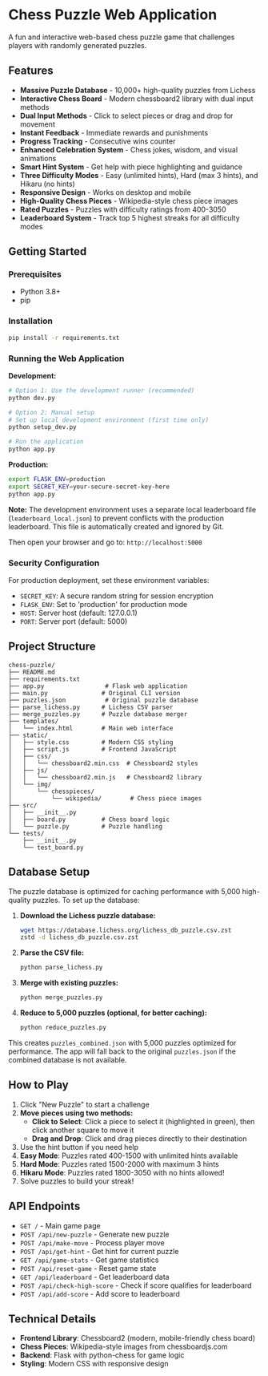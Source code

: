 # Chess Puzzle Web Application

A fun and interactive web-based chess puzzle game that challenges players with randomly generated puzzles.

## Features
- **Massive Puzzle Database** - 10,000+ high-quality puzzles from Lichess
- **Interactive Chess Board** - Modern chessboard2 library with dual input methods
- **Dual Input Methods** - Click to select pieces or drag and drop for movement
- **Instant Feedback** - Immediate rewards and punishments
- **Progress Tracking** - Consecutive wins counter
- **Enhanced Celebration System** - Chess jokes, wisdom, and visual animations
- **Smart Hint System** - Get help with piece highlighting and guidance
- **Three Difficulty Modes** - Easy (unlimited hints), Hard (max 3 hints), and Hikaru (no hints)
- **Responsive Design** - Works on desktop and mobile
- **High-Quality Chess Pieces** - Wikipedia-style chess piece images
- **Rated Puzzles** - Puzzles with difficulty ratings from 400-3050
- **Leaderboard System** - Track top 5 highest streaks for all difficulty modes

## Getting Started

### Prerequisites
- Python 3.8+
- pip

### Installation
```bash
pip install -r requirements.txt
```

### Running the Web Application

**Development:**
```bash
# Option 1: Use the development runner (recommended)
python dev.py

# Option 2: Manual setup
# Set up local development environment (first time only)
python setup_dev.py

# Run the application
python app.py
```

**Production:**
```bash
export FLASK_ENV=production
export SECRET_KEY=your-secure-secret-key-here
python app.py
```

**Note:** The development environment uses a separate local leaderboard file (`leaderboard_local.json`) to prevent conflicts with the production leaderboard. This file is automatically created and ignored by Git.

Then open your browser and go to: `http://localhost:5000`

### Security Configuration

For production deployment, set these environment variables:
- `SECRET_KEY`: A secure random string for session encryption
- `FLASK_ENV`: Set to 'production' for production mode
- `HOST`: Server host (default: 127.0.0.1)
- `PORT`: Server port (default: 5000)

## Project Structure
```
chess-puzzle/
├── README.md
├── requirements.txt
├── app.py                 # Flask web application
├── main.py               # Original CLI version
├── puzzles.json           # Original puzzle database
├── parse_lichess.py      # Lichess CSV parser
├── merge_puzzles.py      # Puzzle database merger
├── templates/
│   └── index.html        # Main web interface
├── static/
│   ├── style.css         # Modern CSS styling
│   ├── script.js         # Frontend JavaScript
│   ├── css/
│   │   └── chessboard2.min.css  # Chessboard2 styles
│   ├── js/
│   │   └── chessboard2.min.js   # Chessboard2 library
│   └── img/
│       └── chesspieces/
│           └── wikipedia/        # Chess piece images
├── src/
│   ├── __init__.py
│   ├── board.py          # Chess board logic
│   └── puzzle.py         # Puzzle handling
└── tests/
    ├── __init__.py
    └── test_board.py
```

## Database Setup

The puzzle database is optimized for caching performance with 5,000 high-quality puzzles. To set up the database:

1. **Download the Lichess puzzle database:**
   ```bash
   wget https://database.lichess.org/lichess_db_puzzle.csv.zst
   zstd -d lichess_db_puzzle.csv.zst
   ```

2. **Parse the CSV file:**
   ```bash
   python parse_lichess.py
   ```

3. **Merge with existing puzzles:**
   ```bash
   python merge_puzzles.py
   ```

4. **Reduce to 5,000 puzzles (optional, for better caching):**
   ```bash
   python reduce_puzzles.py
   ```

This creates `puzzles_combined.json` with 5,000 puzzles optimized for performance. The app will fall back to the original `puzzles.json` if the combined database is not available.

## How to Play
1. Click "New Puzzle" to start a challenge
2. **Move pieces using two methods:**
   - **Click to Select**: Click a piece to select it (highlighted in green), then click another square to move it
   - **Drag and Drop**: Click and drag pieces directly to their destination
3. Use the hint button if you need help 
4. **Easy Mode**: Puzzles rated 400-1500 with unlimited hints available
5. **Hard Mode**: Puzzles rated 1500-2000 with maximum 3 hints
6. **Hikaru Mode**: Puzzles rated 1800-3050 with no hints allowed!
7. Solve puzzles to build your streak!

## API Endpoints
- `GET /` - Main game page
- `POST /api/new-puzzle` - Generate new puzzle
- `POST /api/make-move` - Process player move
- `POST /api/get-hint` - Get hint for current puzzle
- `GET /api/game-stats` - Get game statistics
- `POST /api/reset-game` - Reset game state
- `GET /api/leaderboard` - Get leaderboard data
- `POST /api/check-high-score` - Check if score qualifies for leaderboard
- `POST /api/add-score` - Add score to leaderboard

## Technical Details
- **Frontend Library**: Chessboard2 (modern, mobile-friendly chess board)
- **Chess Pieces**: Wikipedia-style images from chessboardjs.com
- **Backend**: Flask with python-chess for game logic
- **Styling**: Modern CSS with responsive design
